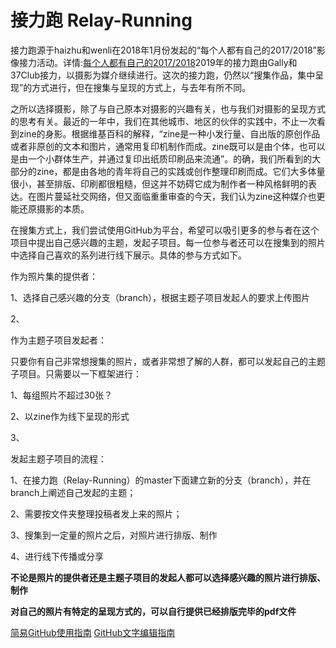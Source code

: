 # 接力跑 Relay-Running
接力跑源于haizhu和wenli在2018年1月份发起的“每个人都有自己的2017/2018”影像接力活动。详情:[每个人都有自己的2017/2018](https://mp.weixin.qq.com/s?__biz=MzUyOTY1MDgzOA==&mid=2247483670&idx=1&sn=6288b841a5b31c3e4e5a145aafc5aa14&chksm=fa5c84efcd2b0df98ad1295056a359990014899c372bc223fad31e156c509f21f6f1899e5f43&mpshare=1&scene=1&srcid=0423tlsSXxkmK53VTL7tvnrO&key=e3738c51d3aaafb5d8249168c903204095aa48b32e64f66ecd9af755b7628b6375c402f8cadb1981dba76024e7d473a83aa22a2f72dfa72554f7d5c97789e362982df2ca937ce92f6ac6840b101e768e&ascene=1&uin=ODQ4NTAzMDYx&devicetype=Windows+10&version=62060739&lang=zh_CN&pass_ticket=lSCUwdlblDRiswmG3IE1ee%2Bcleyx5Sm5nogyX0ItpYlgHVnCpSYRkzKWP8NOBJra)2019年的接力跑由Gally和37Club接力，以摄影为媒介继续进行。这次的接力跑，仍然以“搜集作品，集中呈现”的方式进行，但在搜集与呈现的方式上，与去年有所不同。

之所以选择摄影，除了与自己原本对摄影的兴趣有关，也与我们对摄影的呈现方式的思考有关。最近的一年中，我们在其他城市、地区的伙伴的实践中，不止一次看到zine的身影。根据维基百科的解释，“zine是一种小发行量、自出版的原创作品或者非原创的文本和图片，通常用复印机制作而成。zine既可以是由个体，也可以是由一个小群体生产，并通过复印出纸质印刷品来流通”。的确，我们所看到的大部分的zine，都是由各地的青年将自己的实践或创作整理印刷而成。它们大多体量很小，甚至排版、印刷都很粗糙，但这并不妨碍它成为制作者一种风格鲜明的表达。在图片蔓延社交网络，但又面临重重审查的今天，我们认为zine这种媒介也更能还原摄影的本质。

在搜集方式上，我们尝试使用GitHub为平台，希望可以吸引更多的参与者在这个项目中提出自己感兴趣的主题，发起子项目。每一位参与者还可以在搜集到的照片中选择自己喜欢的系列进行线下展示。具体的参与方式如下。

作为照片集的提供者：

1、选择自己感兴趣的分支（branch），根据主题子项目发起人的要求上传图片

2、

作为主题子项目发起者：

只要你有自己非常想搜集的照片，或者非常想了解的人群，都可以发起自己的主题子项目。只需要以一下框架进行：

1、每组照片不超过30张？

2、以zine作为线下呈现的形式

3、

发起主题子项目的流程：

1、在接力跑（Relay-Running）的master下面建立新的分支（branch），并在branch上阐述自己发起的主题；

2、需要按文件夹整理投稿者发上来的照片；

3、搜集到一定量的照片之后，对照片进行排版、制作

4、进行线下传播或分享

**不论是照片的提供者还是主题子项目的发起人都可以选择感兴趣的照片进行排版、制作**

**对自己的照片有特定的呈现方式的，可以自行提供已经排版完毕的pdf文件**

[简易GitHub使用指南](https://www.jianshu.com/p/68b9e463333f)
[GitHub文字编辑指南](https://www.jianshu.com/p/9ab92efc286a)

